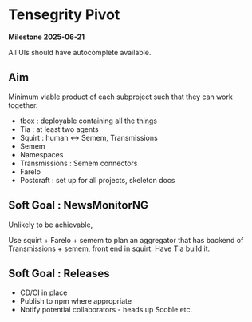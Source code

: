 # Tensegrity Pivot

**Milestone 2025-06-21**

All UIs should have autocomplete available.

## Aim 

Minimum viable product of each subproject such that they can work together.

* tbox : deployable containing all the things
* Tia : at least two agents
* Squirt : human <-> Semem, Transmissions
* Semem
* Namespaces
* Transmissions : Semem connectors
* Farelo
* Postcraft : set up for all projects, skeleton docs

## Soft Goal : NewsMonitorNG

Unlikely to be achievable, 

Use squirt + Farelo + semem to plan an aggregator that has backend of Transmissions + semem, front end in squirt. Have Tia build it.

## Soft Goal : Releases

* CD/CI in place
* Publish to npm where appropriate 
* Notify potential collaborators - heads up Scoble etc.